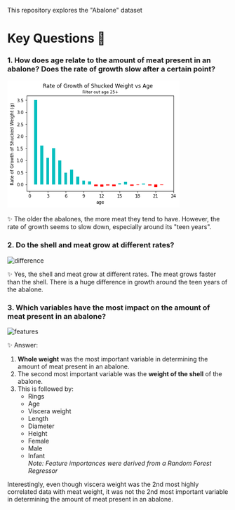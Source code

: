 This repository explores the "Abalone" dataset 

# Key Questions 🤔

### 1. How does age relate to the amount of meat present in an abalone? Does the rate of growth slow after a certain point?  
![growth](/Images/growth_rate.png)

✨ The older the abalones, the more meat they tend to have. However, the rate of growth seems to slow down, especially around its "teen years".  
  
  
### 2. Do the shell and meat grow at different rates?  
![difference](https://user-images.githubusercontent.com/70524391/206378426-55923e08-13e6-44fe-95b1-e59733e843ed.png)

✨ Yes, the shell and meat grow at different rates. The meat grows faster than the shell. There is a huge difference in growth around the teen years of the abalone.

### 3. Which variables have the most impact on the amount of meat present in an abalone?
![features](https://user-images.githubusercontent.com/70524391/206378524-5de9c669-f924-4046-96ae-74120e0f9081.png)


✨ Answer:
1. __Whole weight__ was the most important variable in determining the amount of meat present in an abalone.
2. The second most important variable was the __weight of the shell__  of the abalone.
3. This is followed by:
    - Rings
    - Age
    - Viscera weight
    - Length
    - Diameter
    - Height
    - Female
    - Male
    - Infant  
_Note: Feature importances were derived from a Random Forest Regressor_  
  
Interestingly, even though viscera weight was the 2nd most highly correlated data with meat weight, it was not the 2nd most important variable in determining the amount of meat present in an abalone.
